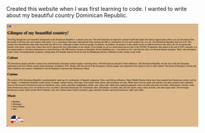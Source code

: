 Created this website when I was first learning to code. I wanted to write about my beautiful country Dominican Republic.

![My Image](my-image.jpg)
